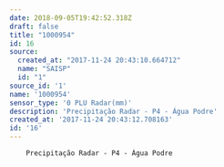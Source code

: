 ```yaml
---
date: 2018-09-05T19:42:52.318Z
draft: false
title: "1000954"
id: 16
source:
  created_at: "2017-11-24 20:43:10.664712"
  name: "SAISP"
  id: "1"
source_id: '1'
name: '1000954'
sensor_type: '0 PLU Radar(mm)'
description: 'Precipitação Radar - P4 - Água Podre'
created_at: '2017-11-24 20:43:12.708163'
id: '16'
---
```

		Precipitação Radar - P4 - Água Podre